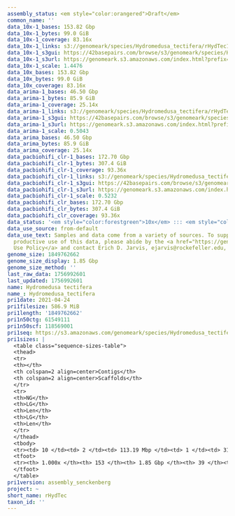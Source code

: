 ```yaml
---
assembly_status: <em style="color:orangered">Draft</em>
common_name: ''
data_10x-1_bases: 153.82 Gbp
data_10x-1_bytes: 99.0 GiB
data_10x-1_coverage: 83.16x
data_10x-1_links: s3://genomeark/species/Hydromedusa_tectifera/rHydTec1/genomic_data/10x/<br>
data_10x-1_s3gui: https://42basepairs.com/browse/s3/genomeark/species/Hydromedusa_tectifera/rHydTec1/genomic_data/10x/
data_10x-1_s3url: https://genomeark.s3.amazonaws.com/index.html?prefix=species/Hydromedusa_tectifera/rHydTec1/genomic_data/10x/
data_10x-1_scale: 1.4476
data_10x_bases: 153.82 Gbp
data_10x_bytes: 99.0 GiB
data_10x_coverage: 83.16x
data_arima-1_bases: 46.50 Gbp
data_arima-1_bytes: 85.9 GiB
data_arima-1_coverage: 25.14x
data_arima-1_links: s3://genomeark/species/Hydromedusa_tectifera/rHydTec1/genomic_data/arima/<br>
data_arima-1_s3gui: https://42basepairs.com/browse/s3/genomeark/species/Hydromedusa_tectifera/rHydTec1/genomic_data/arima/
data_arima-1_s3url: https://genomeark.s3.amazonaws.com/index.html?prefix=species/Hydromedusa_tectifera/rHydTec1/genomic_data/arima/
data_arima-1_scale: 0.5043
data_arima_bases: 46.50 Gbp
data_arima_bytes: 85.9 GiB
data_arima_coverage: 25.14x
data_pacbiohifi_clr-1_bases: 172.70 Gbp
data_pacbiohifi_clr-1_bytes: 307.4 GiB
data_pacbiohifi_clr-1_coverage: 93.36x
data_pacbiohifi_clr-1_links: s3://genomeark/species/Hydromedusa_tectifera/rHydTec1/genomic_data/pacbio_hifi/<br>
data_pacbiohifi_clr-1_s3gui: https://42basepairs.com/browse/s3/genomeark/species/Hydromedusa_tectifera/rHydTec1/genomic_data/pacbio_hifi/
data_pacbiohifi_clr-1_s3url: https://genomeark.s3.amazonaws.com/index.html?prefix=species/Hydromedusa_tectifera/rHydTec1/genomic_data/pacbio_hifi/
data_pacbiohifi_clr-1_scale: 0.5232
data_pacbiohifi_clr_bases: 172.70 Gbp
data_pacbiohifi_clr_bytes: 307.4 GiB
data_pacbiohifi_clr_coverage: 93.36x
data_status: '<em style="color:forestgreen">10x</em> ::: <em style="color:forestgreen">Arima</em>'
data_use_source: from-default
data_use_text: Samples and data come from a variety of sources. To support fair and
  productive use of this data, please abide by the <a href="https://genome10k.soe.ucsc.edu/data-use-policies/">Data
  Use Policy</a> and contact Erich D. Jarvis, ejarvis@rockefeller.edu, with any questions.
genome_size: 1849762662
genome_size_display: 1.85 Gbp
genome_size_method: ''
last_raw_data: 1756992601
last_updated: 1756992601
name: Hydromedusa tectifera
name_: Hydromedusa_tectifera
pri1date: 2021-04-24
pri1filesize: 586.9 MiB
pri1length: '1849762662'
pri1n50ctg: 61549111
pri1n50scf: 118569001
pri1seq: https://s3.amazonaws.com/genomeark/species/Hydromedusa_tectifera/rHydTec1/assembly_senckenberg/rHydTec1.pri.cur.20210424.fasta.gz
pri1sizes: |
  <table class="sequence-sizes-table">
  <thead>
  <tr>
  <th></th>
  <th colspan=2 align=center>Contigs</th>
  <th colspan=2 align=center>Scaffolds</th>
  </tr>
  <tr>
  <th>NG</th>
  <th>LG</th>
  <th>Len</th>
  <th>LG</th>
  <th>Len</th>
  </tr>
  </thead>
  <tbody>
  <tr><td> 10 </td><td> 2 </td><td> 113.19 Mbp </td><td> 1 </td><td> 315.28 Mbp </td></tr><tr><td> 20 </td><td> 4 </td><td> 102.51 Mbp </td><td> 2 </td><td> 238.87 Mbp </td></tr><tr><td> 30 </td><td> 6 </td><td> 94.45 Mbp </td><td> 3 </td><td> 200.59 Mbp </td></tr><tr><td> 40 </td><td> 8 </td><td> 65.02 Mbp </td><td> 3 </td><td> 200.59 Mbp </td></tr><tr style="background-color:#cccccc;"><td> 50 </td><td> 11 </td><td style="background-color:#88ff88;"> 61.55 Mbp </td><td> 5 </td><td style="background-color:#88ff88;"> 118.57 Mbp </td></tr><tr><td> 60 </td><td> 14 </td><td> 56.62 Mbp </td><td> 6 </td><td> 112.83 Mbp </td></tr><tr><td> 70 </td><td> 19 </td><td> 32.32 Mbp </td><td> 9 </td><td> 56.62 Mbp </td></tr><tr><td> 80 </td><td> 25 </td><td> 26.49 Mbp </td><td> 13 </td><td> 39.16 Mbp </td></tr><tr><td> 90 </td><td> 35 </td><td> 13.88 Mbp </td><td> 18 </td><td> 26.49 Mbp </td></tr><tr><td> 100 </td><td> 153 </td><td> 19  bp </td><td> 39 </td><td> 11.85 Kbp </td></tr></tbody>
  <tfoot>
  <tr><th> 1.000x </th><th> 153 </th><th> 1.85 Gbp </th><th> 39 </th><th> 1.85 Gbp </th></tr>
  </tfoot>
  </table>
pri1version: assembly_senckenberg
project: ~
short_name: rHydTec
taxon_id: ''
---
```

